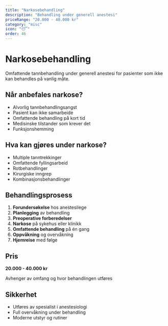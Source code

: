```yaml
---
title: "Narkosebehandling"
description: "Behandling under generell anestesi"
priceRange: "20.000 - 40.000 kr"
category: "misc"
icon: "😴"
order: 46
---
```


# Narkosebehandling

Omfattende tannbehandling under generell anestesi for pasienter som ikke kan behandles på vanlig måte.

## Når anbefales narkose?
- Alvorlig tannbehandlingsangst
- Pasient kan ikke samarbeide
- Omfattende behandling på kort tid
- Medisinske tilstander som krever det
- Funksjonshemming

## Hva kan gjøres under narkose?
- Multiple tanntrekkinger
- Omfattende fyllingsarbeid
- Rotbehandlinger
- Kirurgiske inngrep
- Kombinasjonsbehandlinger

## Behandlingsprosess
1. **Forundersøkelse** hos anestesilege
2. **Planlegging** av behandling
3. **Preoperative forberedelser**
4. **Narkose** på sykehus eller klinikk
5. **Omfattende behandling** på én gang
6. **Oppvåkning** og overvåkning
7. **Hjemreise** med følge

## Pris
**20.000 - 40.000 kr**

Avhenger av omfang og hvor behandlingen utføres

## Sikkerhet
- Utføres av spesialist i anestesiologi
- Full overvåkning under behandling
- Moderne utstyr og rutiner